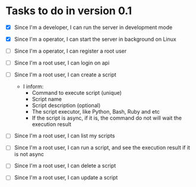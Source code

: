 # Tasks to do in version 0.1

- [x] Since I'm a developer, I can run the server in development mode

- [x] Since I'm a operator, I can start the server in background on Linux

- [ ] Since I'm a operator, I can register a root user

- [ ] Since I'm a root user, I can login on api

- [ ] Since I'm a root user, I can create a script
    - I inform:
        - Command to execute script (unique)
        - Script name
        - Script description (optional)
        - The script executor, like Python, Bash, Ruby and etc
        - If the script is async, if it is, the command do not will wait the execution result

- [ ] Since I'm a root user, I can list my scripts

- [ ] Since I'm a root user, I can run a script, and see the execution result if it is not async

- [ ] Since I'm a root user, I can delete a script

- [ ] Since I'm a root user, I can update a script 